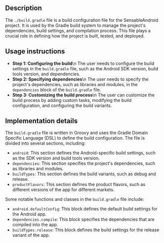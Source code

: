 ## Description

The `./build.gradle` file is a build configuration file for the SensableAndroid project. It is used by the Gradle build system to manage the project's dependencies, build settings, and compilation process. This file plays a crucial role in defining how the project is built, tested, and deployed.


## Usage instructions


* **Step 1: Configuring the build**\n The user needs to configure the build settings in the `build.gradle` file, such as the Android SDK version, build tools version, and dependencies.
* **Step 2: Specifying dependencies**\n The user needs to specify the project's dependencies, such as libraries and modules, in the `dependencies` block of the `build.gradle` file.
* **Step 3: Customizing the build process**\n The user can customize the build process by adding custom tasks, modifying the build configuration, and configuring the build variants.


## Implementation details


The `build.gradle` file is written in Groovy and uses the Gradle Domain Specific Language (DSL) to define the build configuration. The file is divided into several sections, including:

* `android`: This section defines the Android-specific build settings, such as the SDK version and build tools version.
* `dependencies`: This section specifies the project's dependencies, such as libraries and modules.
* `buildTypes`: This section defines the build variants, such as debug and release.
* `productFlavors`: This section defines the product flavors, such as different versions of the app for different markets.

Some notable functions and classes in the `build.gradle` file include:

* `android.defaultConfig`: This block defines the default build settings for the Android app.
* `dependencies.compile`: This block specifies the dependencies that are compiled into the app.
* `buildTypes.release`: This block defines the build settings for the release variant of the app.



